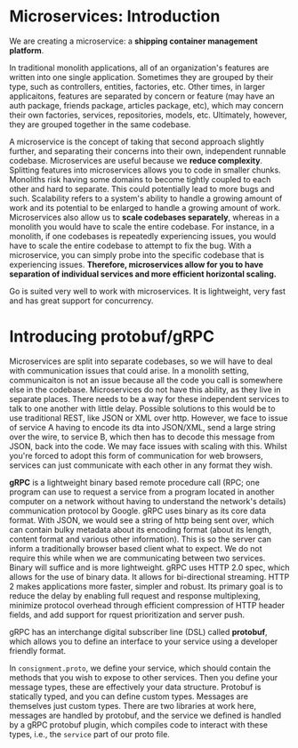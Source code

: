# Microservices: Introduction

We are creating a microservice: a **shipping container management platform**. 

In traditional monolith applications, all of an organization's features are written into one single application. Sometimes they are grouped by their type, such as controllers, entities, factories, etc. Other times, in larger applicaitons, features are separated by concern or feature (may have an auth package, friends package, articles package, etc), which may concern their own factories, services, repositories, models, etc. Ultimately, however, they are grouped together in the same codebase.

A microservice is the concept of taking that second approach slightly further, and separating their concerns into their own, independent runnable codebase. Microservices are useful because we **reduce complexity**. Splitting features into microservices allows you to code in smaller chunks. Monoliths risk having some domains to become tightly coupled to each other and hard to separate. This could potentially lead to more bugs and such. Scalability refers to a system's ability to handle a growing amount of work and its potential to be enlarged to handle a growing amount of work. Microservices also allow us to **scale codebases separately**, whereas in a monolith you would have to scale the entire codebase. For instance, in a monolith, if one codebases is repeatedly experiencing issues, you would have to scale the entire codebase to attempt to fix the bug. With a microservice, you can simply probe into the specific codebase that is experiencing issues. **Therefore, microservices allow for you to have separation of individual services and more efficient horizontal scaling.**


Go is suited very well to work with microservices. It is lightweight, very fast and has great support for concurrency.

# Introducing protobuf/gRPC

Microservices are split into separate codebases, so we will have to deal with communication issues that could arise. In a monolith setting, communicaiton is not an issue because all the code you call is somewhere else in the codebase. Microservices do not have this ability, as they live in separate places. There needs to be a way for these independent services to talk to one another with little delay. Possible solutions to this would be to use traditional REST, like JSON or XML over http. However, we face to issue of service A having to encode its dta into JSON/XML, send a large string over the wire, to service B, which then has to decode this message from JSON, back into the code. We may face issues with scaling with this. Whilst you're forced to adopt this form of communication for web browsers, services can just communicate with each other in any format they wish. 

**gRPC** is a lightweight binary based remote procedure call (RPC; one program can use to request a service from a program located  in another computer on a network without having to understand the network's details) communication protocol by Google. gRPC uses binary as its core data format. With JSON, we would see a string of http being sent over, which can contain bulky metadata about its encoding format (about its length, content format and various other information). This is so the server can inform a traditionally browser based client what to expect. We do not require this while when we are communicating between two services. Binary will suffice and is more lightweight. gRPC uses HTTP 2.0 spec, which allows for the use of binary data. It allows for bi-directional streaming. HTTP 2 makes applications more faster, simpler and robust. Its primary goal is to reduce the delay by enabling full request and response multiplexing, minimize protocol overhead through efficient compression of HTTP header fields, and add support for rquest prioritization and server push. 

gRPC has an interchange digital subscriber line (DSL) called **protobuf**, which allows you to define an interface to your service using a developer friendly format. 

In `consignment.proto`, we define your service, which should contain the methods that you wish to expose to other services. Then you define your message types, these are effectively your data structure. Protobuf is statically typed, and you can define custom types. Messages are themselves just custom types. There are two libraries at work here, messages are handled by protobuf, and the service we defined is handled by a gRPC protobuf plugin, which compiles code to interact with these types, i.e., the `service` part of our proto file. 

